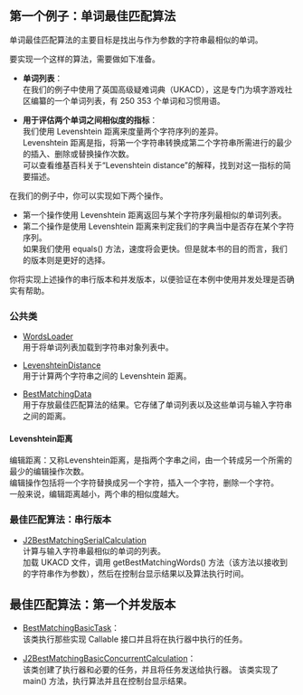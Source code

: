 ## 第一个例子：单词最佳匹配算法
单词最佳匹配算法的主要目标是找出与作为参数的字符串最相似的单词。  

要实现一个这样的算法，需要做如下准备。
-	**单词列表**：  
在我们的例子中使用了英国高级疑难词典（UKACD），这是专门为填字游戏社区编纂的一个单词列表，有 250 353 个单词和习惯用语。

-	**用于评估两个单词之间相似度的指标**：  
我们使用 Levenshtein 距离来度量两个字符序列的差异。  
Levenshtein 距离是指，将第一个字符串转换成第二个字符串所需进行的最少的插入、删除或替换操作次数。  
可以查看维基百科关于“Levenshtein distance”的解释，找到对这一指标的简要描述。


在我们的例子中，你可以实现如下两个操作。
-	第一个操作使用 Levenshtein 距离返回与某个字符序列最相似的单词列表。
-	第二个操作是使用 Levenshtein 距离来判定我们的字典当中是否存在某个字符序列。  
如果我们使用 equals() 方法，速度将会更快。但是就本书的目的而言，我们的版本则是更好的选择。

你将实现上述操作的串行版本和并发版本，以便验证在本例中使用并发处理是否确实有帮助。

### 公共类
-	[WordsLoader](common/WordsLoader.java)   
用于将单词列表加载到字符串对象列表中。

-	[LevenshteinDistance](common/LevenshteinDistance.java)   
用于计算两个字符串之间的 Levenshtein 距离。
-	[BestMatchingData](common/BestMatchingData.java)   
用于存放最佳匹配算法的结果。它存储了单词列表以及这些单词与输入字符串之间的距离。  

#### Levenshtein距离
编辑距离：又称Levenshtein距离，是指两个字串之间，由一个转成另一个所需的最少的编辑操作次数。  
编辑操作包括将一个字符替换成另一个字符，插入一个字符，删除一个字符。  
一般来说，编辑距离越小，两个串的相似度越大。

### 最佳匹配算法：串行版本
-	[J2BestMatchingSerialCalculation](J2BestMatchingSerialCalculation.java)  
计算与输入字符串最相似的单词的列表。  
加载 UKACD 文件，调用 getBestMatchingWords() 方法（该方法以接收到的字符串作为参数），然后在控制台显示结果以及算法执行时间。

## 最佳匹配算法：第一个并发版本
-	[BestMatchingBasicTask](BestMatchingBasicTask.java)：  
该类执行那些实现 Callable 接口并且将在执行器中执行的任务。

-	[J2BestMatchingBasicConcurrentCalculation](J2BestMatchingBasicConcurrentCalculation.java)：  
该类创建了执行器和必要的任务，并且将任务发送给执行器。
该类实现了 main() 方法，执行算法并且在控制台显示结果。
























